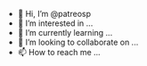 - 👋 Hi, I’m @patreosp
- 👀 I’m interested in ...
- 🌱 I’m currently learning ...
- 💞️ I’m looking to collaborate on ...
- 📫 How to reach me ...

<!---
patreosp/patreosp is a ✨ special ✨ repository because its `README.md` (this file) appears on your GitHub profile.
You can click the Preview link to take a look at your changes.
--->
